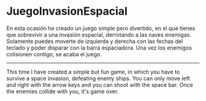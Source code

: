 # JuegoInvasionEspacial
 
En esta ocasión he creado un juego simple pero divertido, en el que tienes que sobrevivir a una invasión espacial, derrotando a las naves enemigas.
Solamente puedes moverte de izquierda y derecha con las fechas del teclado y poder disparar con la barra espaciadora.
Una vez los enemigos colisionen contigo, se acaba el juego.
___________________________________________________________________________________________________________________________________________________
This time I have created a simple but fun game, in which you have to survive a space invasion, defeating enemy ships.
You can only move left and right with the arrow keys and you can shoot with the space bar.
Once the enemies collide with you, it's game over.
